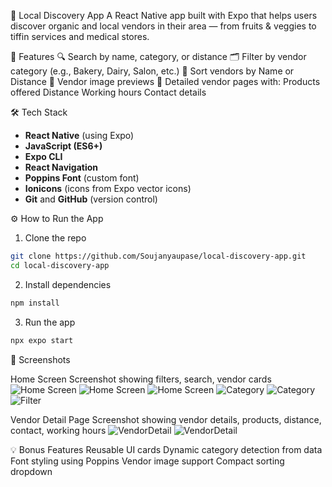 🌱 Local Discovery App
A React Native app built with Expo that helps users discover organic and local vendors in their area — from fruits & veggies to tiffin services and medical stores.

📱 Features
🔍 Search by name, category, or distance
🗂️ Filter by vendor category (e.g., Bakery, Dairy, Salon, etc.)
📍 Sort vendors by Name or Distance
📸 Vendor image previews
🧾 Detailed vendor pages with:
        Products offered
        Distance
        Working hours
        Contact details

🛠️ Tech Stack

- **React Native** (using Expo)
- **JavaScript (ES6+)**
- **Expo CLI**
- **React Navigation**
- **Poppins Font** (custom font)
- **Ionicons** (icons from Expo vector icons)
- **Git** and **GitHub** (version control)


⚙️ How to Run the App
1. Clone the repo
```bash
git clone https://github.com/Soujanyaupase/local-discovery-app.git
cd local-discovery-app
```

2. Install dependencies
```bash
npm install
```

3. Run the app
```bash
npx expo start
```

📸 Screenshots

Home Screen
Screenshot showing filters, search, vendor cards
![Home Screen](../screenshots/1.jpg)
![Home Screen](../screenshots/2.jpg)
![Home Screen](../screenshots/3.jpg)
![Category](../screenshots/4.jpg)
![Category](../screenshots/5.jpg)
![Filter](../screenshots/6.jpg)

Vendor Detail Page
Screenshot showing vendor details, products, distance, contact, working hours
![VendorDetail](../screenshots/7.jpg)
![VendorDetail](../screenshots/8.jpg)


💡 Bonus Features
    Reusable UI cards
    Dynamic category detection from data
    Font styling using Poppins
    Vendor image support
    Compact sorting dropdown